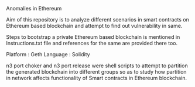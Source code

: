 Anomalies in Ethereum

Aim of this repository is to analyze different scenarios in smart contracts on Ethereum based blockchain and attempt to find out vulnerability in same.

Steps to bootstrap a private Ethereum based blockchain is mentioned in Instructions.txt file and references for the same are provided there too.

Platform : Geth
Language : Solidity

n3 port choker and n3 port release were shell scripts to attempt to partition the generated blockchain into different groups so as to study how partition in network affects functionality of Smart contracts in Ethereum blockchain. 


